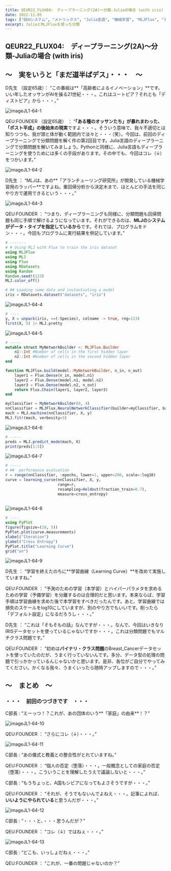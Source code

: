 ```yaml
---
title: QEUR22_FLUX04:　ディープラーニング(2A)～分類-Juliaの場合 (with iris)
date: 2022-11-05
tags: ["QEUシステム", "メトリックス", "Julia言語", "機械学習", "MLJFlux", "ディープラーニング", "分類"]
excerpt: JuliaとMLJFluxを使った分類
---
```


## QEUR22_FLUX04:　ディープラーニング(2A)～分類-Juliaの場合 (with iris)

## ～　実をいうと「まだ道半ばデス」・・・　～

D先生 （設定65歳）： “この番組は**「高齢者によるイノベーション」**です。いい年したオッサンがAIを操る21世紀・・・。これはユートピア？それとも「ディストピア」から・・・。”

![imageJL1-64-1](/2022-11-05-QEUR22_FLUX04/imageJL1-64-1.jpg)

QEU:FOUNDER （設定65歳） ： “**「ある種のオッサンたち」が暴れまわった、「ポスト平成」の後始末の現実**ですよ・・・。そういう意味で、我々不適切とは知りつつも、我が頭と体が動く範囲内で淡々と・・・（笑）。今回は、前回のディープラーニングで分類問題を解く件の第2回目です。Julia言語のディープラーニングで分類問題を解いてみましょう。Pythonと同様に、Julia言語もディープラーニングを使うためには多くの手段があります。その中でも、今回はコレ（↓）をつかいます。”

![imageJL1-64-2](/2022-11-05-QEUR22_FLUX04/imageJL1-64-2.jpg)

D先生 ： “MLJは、あの**「アランチューリング研究所」が開発している機械学習用のラッパー**ですよね。重回帰分析から決定木まで、ほとんどの手法を同じやり方で運用できるという・・・。”

![imageJL1-64-3](/2022-11-05-QEUR22_FLUX04/imageJL1-64-3.jpg)

QEU:FOUNDER ： “つまり、ディープラーニングも同様に、分類問題も回帰問題も同じ手順で解けるようになっています。それができるのは、**MLJのシステムがデータ・タイプを指定しているから**です。それでは、プログラムをドン・・・。今回もプログラムに実行結果を併記しています。”

```julia
# -------
# # Using MLJ with Flux to train the iris dataset
using MLJFlux
using MLJ
using Flux
using RDatasets
using Random
Random.seed!(123)
MLJ.color_off()

# ## Loading some data and instantiating a model
iris = RDatasets.dataset("datasets", "iris")

```

![imageJL1-64-4](/2022-11-05-QEUR22_FLUX04/imageJL1-64-4.jpg)

```julia
# ----
y, X = unpack(iris, ==(:Species), colname -> true, rng=123)
first(X, 5) |> MLJ.pretty

```

![imageJL1-64-5](/2022-11-05-QEUR22_FLUX04/imageJL1-64-5.jpg)

```julia
# -----
mutable struct MyNetworkBuilder <: MLJFlux.Builder
    n1::Int #Number of cells in the first hidden layer
    n2::Int #Number of cells in the second hidden layer
end

function MLJFlux.build(model::MyNetworkBuilder, n_in, n_out)
    layer1 = Flux.Dense(n_in, model.n1)
    layer2 = Flux.Dense(model.n1, model.n2)
    layer3 = Flux.Dense(model.n2, n_out)
    return Flux.Chain(layer1, layer2, layer3)
end

myClassifier = MyNetworkBuilder(8, 4)
nnClassifier = MLJFlux.NeuralNetworkClassifier(builder=myClassifier, batch_size=5, epochs=20)
mach = MLJ.machine(nnClassifier, X, y)
MLJ.fit!(mach, verbosity=3)

```

![imageJL1-64-6](/2022-11-05-QEUR22_FLUX04/imageJL1-64-6.jpg)

```julia
# -----
preds = MLJ.predict_mode(mach, X)
print(preds[1:5])

```

![imageJL1-64-7](/2022-11-05-QEUR22_FLUX04/imageJL1-64-7.jpg)

```julia
# -----
# ##  performance evaluation
r = range(nnClassifier, :epochs, lower=1, upper=200, scale=:log10)
curve = learning_curve(nnClassifier, X, y,
                       range=r,
                       resampling=Holdout(fraction_train=0.7),
                       measure=cross_entropy)
					   
```

![imageJL1-64-8](/2022-11-05-QEUR22_FLUX04/imageJL1-64-8.jpg)

```julia
# ----
using PyPlot
figure(figsize=(10, 5))
PyPlot.plot(curve.measurements)
xlabel("Iteration")
ylabel("Cross Entropy")
PyPlot.title("Learning Curve")
grid("on")

```

![imageJL1-64-9](/2022-11-05-QEUR22_FLUX04/imageJL1-64-9.jpg)

D先生 ： “学習を終えたのちに**学習曲線（Learning Curve）**を改めて実施していますね。”

QEU:FOUNDER ： “予測のための学習（本学習）とハイパーパラメタを求めるための学習（予備学習）を分離するのは合理的だと思います。本来ならば、学習手順は学習曲線を求めた後で本学習をすべきだったんです。あと、学習曲線では損失のスケールをlog10にしていますが、別のやり方でもいいです。削ったら「デフォルト設定」になるだろうし・・・。”

D先生 ： “これは「そもそもの話」なんですが・・・。なんで、今回はいきなりIRISデータセットを使っているじゃないですか・・・。これは分類問題でもマルチクラス問題です。”

QEU:FOUNDER ： “初めは**バイナリ・クラス問題**のBreast_Cancerデータセットを使っていたのだが、うまく行っていないんです。多分、データ型の処理の問題で引っかかっているんじゃないかと思います。是非、各位がご自分でやってみてください。かくなる我々、うまくいったら随時アップしますので・・・。”


## ～　まとめ　～

### ・・・　前回のつづきです　・・・

C部長 : “えーっつ！？これが、あの団体のいう**「家庭」の由来**！？”

![imageJL1-64-10](/2022-11-05-QEUR22_FLUX04/imageJL1-64-10.jpg)

QEU:FOUNDER ： “さらにコレ（↓）・・・。”

![imageJL1-64-11](/2022-11-05-QEUR22_FLUX04/imageJL1-64-11.jpg)

C部長 : “あの儀式と教義との整合性がとれていますね。”

QEU:FOUNDER ： “個人の否定（堕落）・・・。一般概念としての家庭の否定（堕落）・・・。こういうことを理解したうえで議論しないと・・・。”

C部長 : “もうちょっと、A国もシビアになってもよさそうですが・・・。”

QEU:FOUNDER ： “それが、そうでもないんでよねえ・・・。記事によれば、**いいようにやられている**と思うんだが・・・。”

![imageJL1-64-12](/2022-11-05-QEUR22_FLUX04/imageJL1-64-12.jpg)

C部長 : “・・・と、・・・思うんだが？”

QEU:FOUNDER ： “コレ（↓）ではねぇ・・・。”

![imageJL1-64-13](/2022-11-05-QEUR22_FLUX04/imageJL1-64-13.jpg)

C部長 : “どこも、いっしょだねぇ・・・。”

QEU:FOUNDER ： “これが、一番の問題じゃないのか？”
